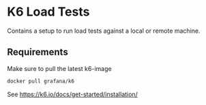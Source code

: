 # K6 Load Tests

Contains a setup to run load tests against a local or remote machine.

## Requirements

Make sure to pull the latest k6-image

```sh
docker pull grafana/k6
```

See https://k6.io/docs/get-started/installation/
